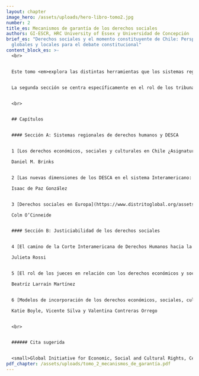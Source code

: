 ```yaml
---
layout: chapter
image_hero: /assets/uploads/hero-libro-tomo2.jpg
number: 2
title_es: Mecanismos de garantía de los derechos sociales
authors: GI-ESCR, HRC University of Essex y Universidad de Concepción
brief_es: "Derechos sociales y el momento constituyente de Chile: Perspectivas
  globales y locales para el debate constitucional"
content_block_es: >-
  <br>


  Este tomo <em>explora las distintas herramientas que los sistemas regionales de derechos humanos utilizan para garantizar los derechos sociales.</em> Iniciando con un mapa ilustrativo de las formas en que los DESCA pueden transformar los modos en que las constituciones estructuran la política de un país, la primera sección recorre el camino que el sistema interamericano y el sistema europeo han transitado en los últimos años para proteger estos derechos.


  La segunda sección se centra específicamente en el rol de los tribunales –tanto regionales como nacionales– en la garantía de los derechos sociales: la denominada “justiciabilidad”. Aquí se presentan diversas posturas sobre el rol que los jueces pueden y deben tener en el respeto, protección y garantía de los derechos sociales, y los impactos que las diversas formas de incorporación del derecho internacional en la Constitución pueden tener sobre la función judicial.


  <br>


  ## Capítulos


  #### Sección A: Sistemas regionales de derechos humanos y DESCA


  1 [Los derechos económicos, sociales y culturales en Chile ¿Asignatura pendiente?](https://www.distritoglobal.org/assets/uploads/brinks_los_derechos_econo%CC%81micos_sociales_y_culturales_en_chile.pdf)

  Daniel M. Brinks


  2 [Las nuevas dimensiones de los DESCA en el sistema Interamericano: Vectores imprescindibles para el proceso constituyente de Chile 2021](https://www.distritoglobal.org/assets/uploads/de_paz_las_nuevas_dimensiones_de_los_desca_en_el_sistema_interamericano.pdf).

  Isaac de Paz González


  3 [Derechos sociales en Europa](https://www.distritoglobal.org/assets/uploads/ocinneide_derechos_sociales_en_europa.pdf).

  Colm O’Cinneide


  #### Sección B: Justiciabilidad de los derechos sociales


  4 [El camino de la Corte Interamericana de Derechos Humanos hacia la justiciabilidad directa de los DESCA y su impacto en los ordenamientos jurídicos nacionales](https://www.distritoglobal.org/assets/uploads/rossi_el_camino_de_la_corte_idh_hacia_la_justiciabilidad_directa_de_los_desca.pdf).

  Julieta Rossi


  5 [El rol de los jueces en relación con los derechos económicos y sociales](https://www.distritoglobal.org/assets/uploads/larrai%CC%81n_el_rol_de_los_jueces_en_relacio%CC%81n_con_los_derechos_econo%CC%81micos_y_sociales.pdf).

  Beatríz Larraín Martínez


  6 [Modelos de incorporación de los derechos económicos, sociales, culturales y ambientales: Aprendizajes para el proceso constituyente chileno](https://www.distritoglobal.org/assets/uploads/boyle_modelos_de_incorporacio%CC%81n_de_los_derechos_econo%CC%81micos_sociales_culturales_y_ambientales.pdf).

  Katie Boyle, Vicente Silva y Valentina Contreras Orrego


  <br>


  ###### Cita sugerida


  <small>Global Initiative for Economic, Social and Cultural Rights, Centro de Derechos Humanos de la Universidad de Essex y Universidad de Concepción (2021) Derechos sociales y el momento constituyente de Chile: Perspectivas globales y locales para el debate constitucional. Tomo II: Mecanismos de garantía de los derechos sociales. Santiago, Chile: Global Initiative for Economic, Social and Cultural Rights. DOI: 10.53110/AVTV1058.</small>
pdf_chapter: /assets/uploads/tomo_2_mecanismos_de_garantía.pdf
---
```

